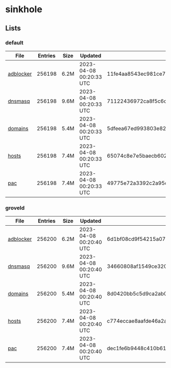 # sinkhole

## Lists

### default

|File|Entries|Size|Updated|Hash|
|-|-|-|-|-|
|[adblocker](https://raw.githubusercontent.com/groveld/sinkhole/lists/default/adblocker.txt)|256198|6.2M|2023-04-08 00:20:33 UTC|11fe4aa8543ec981ce76e20301419ccfac5937a32bf9c1f4ecbee27b59639385|
|[dnsmasq](https://raw.githubusercontent.com/groveld/sinkhole/lists/default/dnsmasq.txt)|256198|9.6M|2023-04-08 00:20:33 UTC|71122436972ca8f5c6c8a91b25cdf3610f2668ed79c6732996fc2416f9b263fa|
|[domains](https://raw.githubusercontent.com/groveld/sinkhole/lists/default/domains.txt)|256198|5.4M|2023-04-08 00:20:33 UTC|5dfeea67ed993803e8234af2d6f72c800a67b4e9fe7896ee5bab2c35303be55a|
|[hosts](https://raw.githubusercontent.com/groveld/sinkhole/lists/default/hosts.txt)|256198|7.4M|2023-04-08 00:20:33 UTC|65074c8e7e5baecb602dbcfe8501127b5436abb78d53c22225db9e782e888e0c|
|[pac](https://raw.githubusercontent.com/groveld/sinkhole/lists/default/pac.txt)|256198|7.4M|2023-04-08 00:20:33 UTC|49775e72a3392c2a95c0237b8d9c33d9329ec97e4816dab82b81d0791181db80|

### groveld

|File|Entries|Size|Updated|Hash|
|-|-|-|-|-|
|[adblocker](https://raw.githubusercontent.com/groveld/sinkhole/lists/groveld/adblocker.txt)|256200|6.2M|2023-04-08 00:20:40 UTC|6d1bf08cd9f54215a07a30fff4117dbb6e97b60f15c7aadb90cc73ffbf59ccc5|
|[dnsmasq](https://raw.githubusercontent.com/groveld/sinkhole/lists/groveld/dnsmasq.txt)|256200|9.6M|2023-04-08 00:20:40 UTC|34660808af1549ce320bdb24ccc02041ec5685d88bee181f1ef1dec16513388a|
|[domains](https://raw.githubusercontent.com/groveld/sinkhole/lists/groveld/domains.txt)|256200|5.4M|2023-04-08 00:20:40 UTC|8d0420bb5c5d9ca2ab05d9f4f035cfb2bc8b090d2134867c430a6e7633fb1493|
|[hosts](https://raw.githubusercontent.com/groveld/sinkhole/lists/groveld/hosts.txt)|256200|7.4M|2023-04-08 00:20:40 UTC|c774eccae8aafde46a2a7ecf016b2f23921c068196d098bde2821031f86e166f|
|[pac](https://raw.githubusercontent.com/groveld/sinkhole/lists/groveld/pac.txt)|256200|7.4M|2023-04-08 00:20:40 UTC|dec1fe6b9448c410b618e4e77ef3b0117100d80038da881681bf0f227d0fe6b3|
